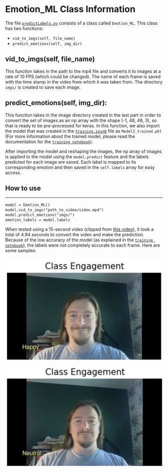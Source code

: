 # Emotion_ML Class Information

The file [`predictLabels.py`](https://github.com/AmaniN16/Cue-Cetera/blob/main/ModelControl/predictLabels.py) consists of a class called `Emotion_ML`. This class has two functions:
- `vid_to_imgs(self, file_name)`
- `predict_emotions(self, img_dir)`

## vid_to_imgs(self, file_name)
This function takes in the path to the mp4 file and converts it to images at a rate of 10 FPS (which could be changed). The name of each frame is saved with the time stamp in the video from which it was taken from. The directory `imgs/` is created to save each image.

## predict_emotions(self, img_dir):
This function takes in the image directory created in the last part in order to convert the set of images as an np array with the shape (-1, 48, 48, 3), so that is ready to be pre-processed for keras. In this function, we also import the model that was created in the [`training.ipynb`](https://github.com/AmaniN16/Cue-Cetera/blob/main/ModelControl/training/training.ipynb) file as `Model3_trained.pkl` (For more information about the trained model, please read the documentation for the [`training notebook`](https://github.com/AmaniN16/Cue-Cetera/tree/main/ModelControl/training)).

After importing the model and reshaping the images, the np array of images is applied to the model using the `model.predict` feature and the labels predicted for each image are saved. Each label is mapped to its corresponding emotion and then saved in the `self.labels` array for easy access. 

## How to use
---
```
model = Emotion_ML()
model.vid_to_imgs("path_to_video/video.mp4")
model.predict_emotions("imgs/")
emotion_labels = model.labels
```

When tested using a 15-second video (clipped from [this video](https://youtu.be/99OsgN_SuE8)), it took a total of 4.94 seconds to convert the video and make the prediction. Because of the low accuracy of the model (as explained in the [`training notebook`](https://github.com/AmaniN16/Cue-Cetera/tree/main/ModelControl/training)), the labels were not completely accurate to each frame. Here are some samples:

![sample1](https://github.com/AmaniN16/Cue-Cetera/blob/main/ModelControl/readme_imgs/pre_1.PNG)

![sample2](https://github.com/AmaniN16/Cue-Cetera/blob/main/ModelControl/readme_imgs/pre_2.PNG)

